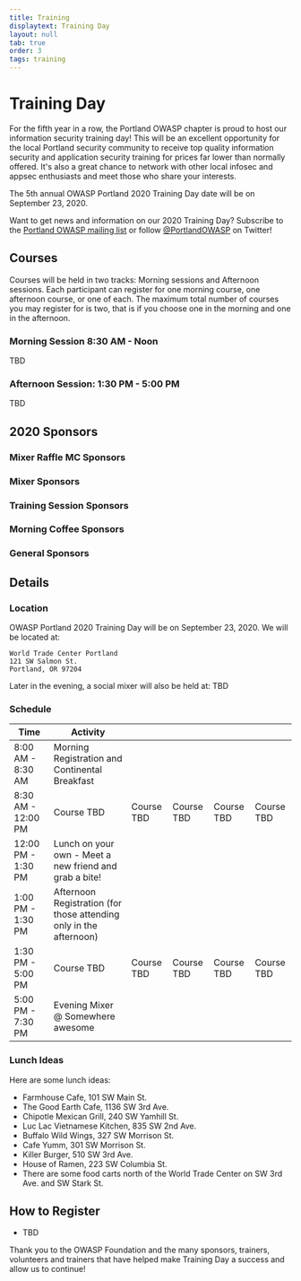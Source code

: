 ```yaml
---
title: Training
displaytext: Training Day
layout: null
tab: true
order: 3
tags: training
---
```


# Training Day
For the fifth year in a row, the Portland OWASP chapter is proud to host our information security training day! This will be an excellent opportunity for the local Portland security community to receive top quality information security and application security training for prices far lower than normally offered. It's also a great chance to network with other local infosec and appsec enthusiasts and meet those who share your interests.

The 5th annual OWASP Portland 2020 Training Day date will be on September 23, 2020. 

Want to get news and information on our 2020 Training Day? Subscribe to the [Portland OWASP mailing list](https://groups.google.com/a/owasp.org/forum/#!forum/portland-chapter) or follow [@PortlandOWASP](https://twitter.com/portlandowasp) on Twitter!

## Courses
Courses will be held in two tracks: Morning sessions and Afternoon sessions. Each participant can register for one morning course, one afternoon course, or one of each. The maximum total number of courses you may register for is two, that is if you choose one in the morning and one in the afternoon.

### Morning Session 8:30 AM - Noon
TBD
### Afternoon Session: 1:30 PM - 5:00 PM
TBD

## 2020 Sponsors
### Mixer Raffle MC Sponsors
### Mixer Sponsors
### Training Session Sponsors
### Morning Coffee Sponsors
### General Sponsors

## Details
### Location
OWASP Portland 2020 Training Day will be on September 23, 2020. We will be located at:
```
World Trade Center Portland
121 SW Salmon St.
Portland, OR 97204
```
Later in the evening, a social mixer will also be held at: TBD

### Schedule

| Time | Activity | | | | |
|------|----------|-|-|-|-|
| 8:00 AM - 8:30 AM  | Morning Registration and Continental Breakfast | | | | |
| 8:30 AM - 12:00 PM | Course TBD | Course TBD | Course TBD | Course TBD | Course TBD |
| 12:00 PM - 1:30 PM | Lunch on your own - Meet a new friend and grab a bite! | | | | |
| 1:00 PM - 1:30 PM  | Afternoon Registration (for those attending only in the afternoon) | | | | |
| 1:30 PM - 5:00 PM  | Course TBD | Course TBD | Course TBD | Course TBD | Course TBD |
| 5:00 PM - 7:30 PM  | Evening Mixer @ Somewhere awesome | | | | |

### Lunch Ideas
Here are some lunch ideas:
* Farmhouse Cafe, 101 SW Main St.
* The Good Earth Cafe, 1136 SW 3rd Ave.
* Chipotle Mexican Grill, 240 SW Yamhill St.
* Luc Lac Vietnamese Kitchen, 835 SW 2nd Ave.
* Buffalo Wild Wings, 327 SW Morrison St.
* Cafe Yumm, 301 SW Morrison St.
* Killer Burger, 510 SW 3rd Ave.
* House of Ramen, 223 SW Columbia St.
* There are some food carts north of the World Trade Center on SW 3rd Ave. and SW Stark St.

## How to Register
* TBD

Thank you to the OWASP Foundation and the many sponsors, trainers, volunteers and trainers that have helped make Training Day a success and allow us to continue!
